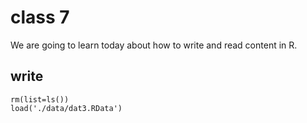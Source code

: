# class 7

We are going to learn today about how to write and read content in R.

## write
```{}
rm(list=ls())
load('./data/dat3.RData')


```
